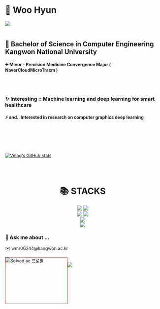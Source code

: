 # 🌠 Woo Hyun  

<a href="https://hits.seeyoufarm.com"><img src="https://hits.seeyoufarm.com/api/count/incr/badge.svg?url=https%3A%2F%2Fgithub.com%2Fneverleaveualong&count_bg=%23E10743&title_bg=%23000000&icon=github.svg&icon_color=%23FFFFFF&title=git&edge_flat=true"></a></h5></br></br>
## 🏫 Bachelor of Science in Computer Engineering Kangwon National University 
#### ➕ Minor - Precision Medicine Convergence Major ( NaverCloudMicroTracm )
<br><br>
### ✨ Interesting :: Machine learning and deep learning for smart healthcare
#### ⚡ and.. Interested in research on computer graphics deep learning 
<br><br><br><br>


[![Velog's GitHub stats](https://velog-readme-stats.vercel.app/api/badge?name=neverleaveualong)](https://velog.io/@neverleaveualong)

<br><br>

<div align=center><h1>📚 STACKS</h1></div>
<div align=center> 
    <img src="https://img.shields.io/badge/java-007396?style=for-the-badge&logo=java&logoColor=black"> 
    <img src="https://img.shields.io/badge/python-3776AB?style=for-the-badge&logo=python&logoColor=white"> 
    <br>
    <img src="https://img.shields.io/badge/html5-E34F26?style=for-the-badge&logo=html5&logoColor=white"> 
    <img src="https://img.shields.io/badge/css-1572B6?style=for-the-badge&logo=css3&logoColor=white"> 
    <br>
    <img src="https://img.shields.io/badge/linux-FCC624?style=for-the-badge&logo=linux&logoColor=black">
    <br>
    <img src="https://img.shields.io/badge/github-181717?style=for-the-badge&logo=github&logoColor=white">
</div>


### 💬 Ask me about ...
<p>✉️ wmr06244@kangwon.ac.kr</p>


<div style="width:200px; height:150px; border:1px solid red; float:left;">    
    <img src="http://mazassumnida.wtf/api/v2/generate_badge?boj=wmr06244" alt="Solved.ac 프로필">
</div>

<br><img src="https://github-readme-stats.vercel.app/api/top-langs/?username=neverleaveualong&layout=compact"><br><br>
